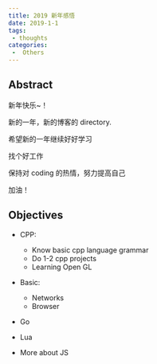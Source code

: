 ```yaml
---
title: 2019 新年感悟
date: 2019-1-1
tags:
 - thoughts
categories:
 -  Others
---
```


## Abstract

新年快乐~！

新的一年，新的博客的 directory.

希望新的一年继续好好学习

找个好工作

保持对 coding 的热情，努力提高自己

加油！

## Objectives

- CPP:
  - Know basic cpp language grammar
  - Do 1-2 cpp projects
  - Learning Open GL

- Basic:
  - Networks
  - Browser

- Go

- Lua

- More about JS